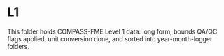 # L1

This folder holds COMPASS-FME Level 1 data: long form, bounds QA/QC flags applied,
unit conversion done, and sorted into year-month-logger folders.
